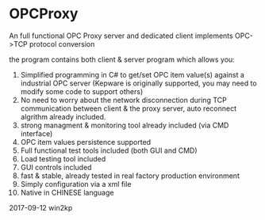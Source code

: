 # OPCProxy
An full functional OPC Proxy server and dedicated client implements OPC->TCP protocol conversion

the program contains both client & server program which allows you:

1. Simplified programming in C# to get/set OPC item value(s) against a industrial OPC server (Kepware is originally supported, you may need to modify some code to support others)
2. No need to worry about the network disconnection during TCP communication between client & the proxy server, auto reconnect algrithm already included.
3. strong managment & monitoring tool already included (via CMD interface)
4. OPC item values persistence supported
5. Full functional test tools included (both GUI and CMD)
6. Load testing tool included
7. GUI controls included
8. fast & stable, already tested in real factory production environment
9. Simply configuration via a xml file
10. Native in CHINESE language

2017-09-12
win2kp
